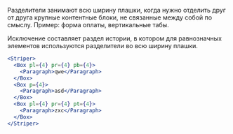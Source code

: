 
Разделители занимают всю ширину плашки, когда нужно отделить друг от друга крупные контентные блоки, не связанные между собой по смыслу. Пример: форма оплаты, вертикальные табы.

Исключение составляет раздел истории, в котором для равнозначных элементов используются разделители во всю ширину плашки.

```jsx
<Striper>
  <Box pl={4} pr={4} pb={4}>
    <Paragraph>qwe</Paragraph>
  </Box>
  <Box p={4}>
    <Paragraph>asd</Paragraph>
  </Box>
  <Box pl={4} pr={4} pt={4}>
    <Paragraph>zxc</Paragraph>
  </Box>
</Striper>
```

